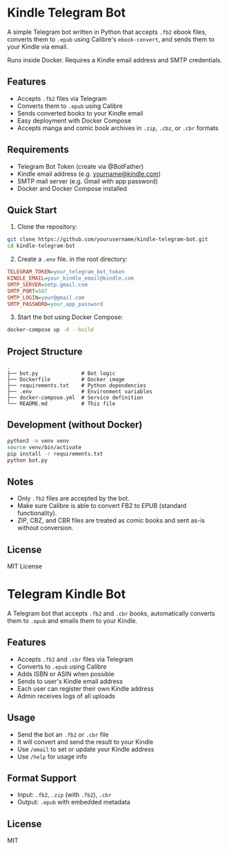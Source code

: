 # Kindle Telegram Bot

A simple Telegram bot written in Python that accepts `.fb2` ebook files, converts them to `.epub` using Calibre's `ebook-convert`, and sends them to your Kindle via email.

Runs inside Docker. Requires a Kindle email address and SMTP credentials.

## Features

- Accepts `.fb2` files via Telegram
- Converts them to `.epub` using Calibre
- Sends converted books to your Kindle email
- Easy deployment with Docker Compose
- Accepts manga and comic book archives in `.zip`, `.cbz`, or `.cbr` formats

## Requirements

- Telegram Bot Token (create via @BotFather)
- Kindle email address (e.g. yourname@kindle.com)
- SMTP mail server (e.g. Gmail with app password)
- Docker and Docker Compose installed

## Quick Start

1. Clone the repository:

```bash
git clone https://github.com/yourusername/kindle-telegram-bot.git
cd kindle-telegram-bot
```

2. Create a `.env` file.  in the root directory:

```ini
TELEGRAM_TOKEN=your_telegram_bot_token
KINDLE_EMAIL=your_kindle_email@kindle.com
SMTP_SERVER=smtp.gmail.com
SMTP_PORT=587
SMTP_LOGIN=your@gmail.com
SMTP_PASSWORD=your_app_password
```

3. Start the bot using Docker Compose:

```bash
docker-compose up -d --build
```

## Project Structure

```
.
├── bot.py              # Bot logic
├── Dockerfile          # Docker image
├── requirements.txt    # Python dependencies
├── .env                # Environment variables
├── docker-compose.yml  # Service definition
└── README.md           # This file
```

## Development (without Docker)

```bash
python3 -m venv venv
source venv/bin/activate
pip install -r requirements.txt
python bot.py
```

## Notes

- Only `.fb2` files are accepted by the bot.
- Make sure Calibre is able to convert FB2 to EPUB (standard functionality).
- ZIP, CBZ, and CBR files are treated as comic books and sent as-is without conversion.

## License

MIT License

# Telegram Kindle Bot

A Telegram bot that accepts `.fb2` and `.cbr` books, automatically converts them to `.epub` and emails them to your Kindle.

## Features

- Accepts `.fb2` and `.cbr` files via Telegram
- Converts to `.epub` using Calibre
- Adds ISBN or ASIN when possible
- Sends to user's Kindle email address
- Each user can register their own Kindle address
- Admin receives logs of all uploads

## Usage

- Send the bot an `.fb2` or `.cbr` file
- It will convert and send the result to your Kindle
- Use `/email` to set or update your Kindle address
- Use `/help` for usage info

## Format Support

- Input: `.fb2`, `.zip` (with `.fb2`), `.cbr`
- Output: `.epub` with embedded metadata

## License

MIT